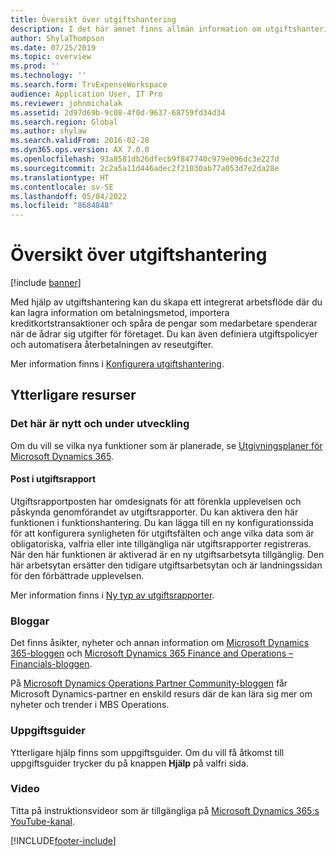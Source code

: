 ```yaml
---
title: Översikt över utgiftshantering
description: I det här ämnet finns allmän information om utgiftshantering och länkar till ytterligare resurser. Med hjälp av utgiftshantering kan du skapa ett integrerat arbetsflöde där du kan lagra information om betalningsmetod, importera kreditkortstransaktioner och spåra de pengar som medarbetare spenderar när de ådrar sig utgifter för företaget.
author: ShylaThompson
ms.date: 07/25/2019
ms.topic: overview
ms.prod: ''
ms.technology: ''
ms.search.form: TrvExpenseWorkspace
audience: Application User, IT Pro
ms.reviewer: johnmichalak
ms.assetid: 2d97d69b-9c08-4f0d-9637-68759fd34d34
ms.search.region: Global
ms.author: shylaw
ms.search.validFrom: 2016-02-28
ms.dyn365.ops.version: AX 7.0.0
ms.openlocfilehash: 93a8581db26dfecb9f847740c979e096dc3e227d
ms.sourcegitcommit: 2c2a5a11d446adec2f21030ab77a053d7e2da28e
ms.translationtype: HT
ms.contentlocale: sv-SE
ms.lasthandoff: 05/04/2022
ms.locfileid: "8684848"
---
```

# <a name="expense-management-overview"></a>Översikt över utgiftshantering

[!include [banner](../includes/banner.md)]

Med hjälp av utgiftshantering kan du skapa ett integrerat arbetsflöde där du kan lagra information om betalningsmetod, importera kreditkortstransaktioner och spåra de pengar som medarbetare spenderar när de ådrar sig utgifter för företaget. Du kan även definiera utgiftspolicyer och automatisera återbetalningen av reseutgifter.

Mer information finns i [Konfigurera utgiftshantering](plan-expense-management.md).

## <a name="additional-resources"></a>Ytterligare resurser

### <a name="whats-new-and-in-development"></a>Det här är nytt och under utveckling

Om du vill se vilka nya funktioner som är planerade, se [Utgivningsplaner för Microsoft Dynamics 365](/dynamics365/release-plans/).

#### <a name="expense-report-entry"></a>Post i utgiftsrapport

Utgiftsrapportposten har omdesignats för att förenkla upplevelsen och påskynda genomförandet av utgiftsrapporter. Du kan aktivera den här funktionen i funktionshantering. Du kan lägga till en ny konfigurationssida för att konfigurera synligheten för utgiftsfälten och ange vilka data som är obligatoriska, valfria eller inte tillgängliga när utgiftsrapporter registreras. När den här funktionen är aktiverad är en ny utgiftsarbetsyta tillgänglig. Den här arbetsytan ersätter den tidigare utgiftsarbetsytan och är landningssidan för den förbättrade upplevelsen.

Mer information finns i [Ny typ av utgiftsrapporter](ExpenseWorkspaceNew.md).

### <a name="blogs"></a>Bloggar

Det finns åsikter, nyheter och annan information om [Microsoft Dynamics 365-bloggen](https://community.dynamics.com/b/msftdynamicsblog?c=Enterprise) och [Microsoft Dynamics 365 Finance and Operations – Financials-bloggen](https://community.dynamics.com/365/financeandoperations/b/financials).

På [Microsoft Dynamics Operations Partner Community-bloggen](https://community.dynamics.com/partner/b/operationspartnercommunityblog) får Microsoft Dynamics-partner en enskild resurs där de kan lära sig mer om nyheter och trender i MBS Operations.

### <a name="task-guides"></a>Uppgiftsguider

Ytterligare hjälp finns som uppgiftsguider. Om du vill få åtkomst till uppgiftsguider trycker du på knappen **Hjälp** på valfri sida.

### <a name="videos"></a>Video

Titta på instruktionsvideor som är tillgängliga på [Microsoft Dynamics 365:s YouTube-kanal](https://www.youtube.com/channel/UCJGCg4rB3QSs8y_1FquelBQ).


[!INCLUDE[footer-include](../includes/footer-banner.md)]
